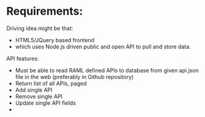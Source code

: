 Requirements:
============

Driving idea might be that: 
* HTML5/JQuery based frontend 
* which uses Node.js driven public and open API to pull and store data.  

API features:
* Must be able to read RAML defined APIs to database from given api.json file in the web (preferably in Github repository)
* Return list of all APIs, paged 
* Add single API
* Remove single API
* Update single API fields
* 

